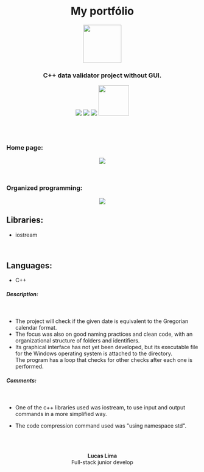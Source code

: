 <h1 align="center">My portfólio</h1>

<p align="center">
    <img src="https://user-images.githubusercontent.com/99892157/166393950-a249134d-a59c-4fd7-b9fa-d14d8a0455b9.svg" width="100px"/>
</p>
<h3 align="center">C++ data validator project without GUI.</h3>
<p align="center">
  <img src="https://img.shields.io/badge/Status-Development-blue"/>
  <img src="https://img.shields.io/github/issues/LucasLima004/Date_Validator"/>
  <img src="https://img.shields.io/github/license/LucasLima004/Date_Validator"/>
  <a target="_blank" href="https://api.whatsapp.com/send?phone=5581992160054&text=Ol%C3%A1%2C%20estou%20interessado(a)%20nos%20seus%20servi%C3%A7os.">
     <img src="https://img.shields.io/badge/WhatsApp-25D366?style=for-the-badge&logo=whatsapp&logoColor=white" width="80px"/>
  </a>
</p>
<br>
<br>
<h3>Home page:</h3>
  <p align="center">
    <img src="https://user-images.githubusercontent.com/99892157/168093220-6ca59d25-d6c1-428f-a827-314534bf390d.png"/>
  </p>
<br>
<h3>Organized programming:</h3>
  <p align="center">
    <img src="https://user-images.githubusercontent.com/99892157/168092855-af2bf5cb-8348-442c-92a7-b00002167cbb.png"/>
  </p>

<h2>Libraries:</h2>
<ul>
  <li>iostream</li>
</ul>
<br>
<h2>Languages:</h2>
<ul>
  <li>C++</li>
</ul>

<h5>Description:</h5><br>
<ul>
  <li>
    The project will check if the given date is equivalent to the Gregorian calendar format.
  </li>
  <li>
    The focus was also on good naming practices and clean code, with an organizational structure of folders and identifiers.
  </li>
  <li>
    Its graphical interface has not yet been developed, but its executable file for the Windows operating system is attached to the directory.
  </li>
    The program has a loop that checks for other checks after each one is performed.
</ul>

<h5>Comments:</h5><br>
<ul>
  <li>One of the c++ libraries used was iostream, to use input and output commands in a more simplified way.</li>
</ul>
<ul>
  <li>The code compression command used was "using namespace std".</li>
</ul>
<br>
<br>

<p align="center">
  <b>Lucas Lima</b>
            <br>
Full-stack junior develop

</p>
